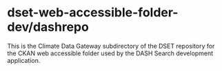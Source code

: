 # dset-web-accessible-folder-dev/dashrepo

This is the Climate Data Gateway subdirectory of the DSET repository for the CKAN web accessible folder used by the DASH Search development application.
